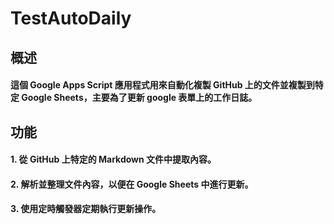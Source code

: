 # TestAutoDaily

## 概述
#### 這個 Google Apps Script 應用程式用來自動化複製 GitHub 上的文件並複製到特定 Google Sheets，主要為了更新 google 表單上的工作日誌。

## 功能
#### 1. 從 GitHub 上特定的 Markdown 文件中提取內容。
#### 2. 解析並整理文件內容，以便在 Google Sheets 中進行更新。
#### 3. 使用定時觸發器定期執行更新操作。